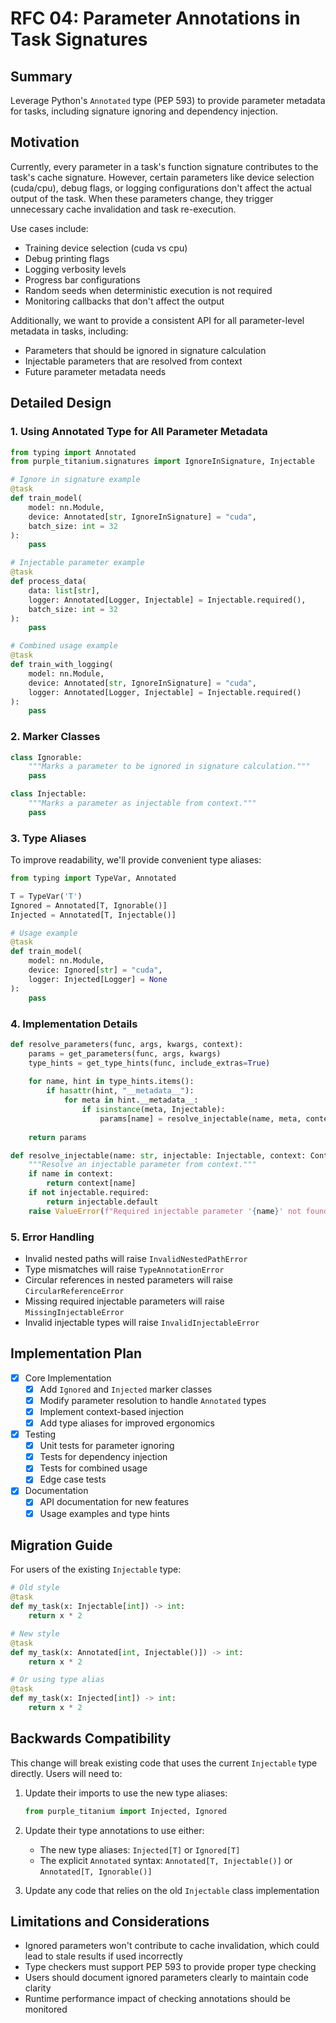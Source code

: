# RFC 04: Parameter Annotations in Task Signatures

## Summary
Leverage Python's `Annotated` type (PEP 593) to provide parameter metadata for tasks, including signature ignoring and dependency injection.

## Motivation
Currently, every parameter in a task's function signature contributes to the task's cache signature. However, certain parameters like device selection (cuda/cpu), debug flags, or logging configurations don't affect the actual output of the task. When these parameters change, they trigger unnecessary cache invalidation and task re-execution.

Use cases include:
- Training device selection (cuda vs cpu)
- Debug printing flags
- Logging verbosity levels
- Progress bar configurations
- Random seeds when deterministic execution is not required
- Monitoring callbacks that don't affect the output

Additionally, we want to provide a consistent API for all parameter-level metadata in tasks, including:
- Parameters that should be ignored in signature calculation
- Injectable parameters that are resolved from context
- Future parameter metadata needs

## Detailed Design

### 1. Using Annotated Type for All Parameter Metadata

```python
from typing import Annotated
from purple_titanium.signatures import IgnoreInSignature, Injectable

# Ignore in signature example
@task
def train_model(
    model: nn.Module,
    device: Annotated[str, IgnoreInSignature] = "cuda",
    batch_size: int = 32
):
    pass

# Injectable parameter example
@task
def process_data(
    data: list[str],
    logger: Annotated[Logger, Injectable] = Injectable.required(),
    batch_size: int = 32
):
    pass

# Combined usage example
@task
def train_with_logging(
    model: nn.Module,
    device: Annotated[str, IgnoreInSignature] = "cuda",
    logger: Annotated[Logger, Injectable] = Injectable.required()
):
    pass
```

### 2. Marker Classes

```python
class Ignorable:
    """Marks a parameter to be ignored in signature calculation."""
    pass

class Injectable:
    """Marks a parameter as injectable from context."""
    pass
```

### 3. Type Aliases
To improve readability, we'll provide convenient type aliases:

```python
from typing import TypeVar, Annotated

T = TypeVar('T')
Ignored = Annotated[T, Ignorable()]
Injected = Annotated[T, Injectable()]

# Usage example
@task
def train_model(
    model: nn.Module,
    device: Ignored[str] = "cuda",
    logger: Injected[Logger] = None
):
    pass
```

### 4. Implementation Details

```python
def resolve_parameters(func, args, kwargs, context):
    params = get_parameters(func, args, kwargs)
    type_hints = get_type_hints(func, include_extras=True)
    
    for name, hint in type_hints.items():
        if hasattr(hint, "__metadata__"):
            for meta in hint.__metadata__:
                if isinstance(meta, Injectable):
                    params[name] = resolve_injectable(name, meta, context)
    
    return params

def resolve_injectable(name: str, injectable: Injectable, context: Context) -> Any:
    """Resolve an injectable parameter from context."""
    if name in context:
        return context[name]
    if not injectable.required:
        return injectable.default
    raise ValueError(f"Required injectable parameter '{name}' not found in context")
```

### 5. Error Handling
- Invalid nested paths will raise `InvalidNestedPathError`
- Type mismatches will raise `TypeAnnotationError`
- Circular references in nested parameters will raise `CircularReferenceError`
- Missing required injectable parameters will raise `MissingInjectableError`
- Invalid injectable types will raise `InvalidInjectableError`

## Implementation Plan

- [X] Core Implementation
  - [X] Add `Ignored` and `Injected` marker classes
  - [X] Modify parameter resolution to handle `Annotated` types
  - [X] Implement context-based injection
  - [X] Add type aliases for improved ergonomics

- [X] Testing
  - [X] Unit tests for parameter ignoring
  - [X] Tests for dependency injection
  - [X] Tests for combined usage
  - [X] Edge case tests

- [X] Documentation
  - [X] API documentation for new features
  - [X] Usage examples and type hints

## Migration Guide
For users of the existing `Injectable` type:

```python
# Old style
@task
def my_task(x: Injectable[int]) -> int:
    return x * 2

# New style
@task
def my_task(x: Annotated[int, Injectable()]) -> int:
    return x * 2

# Or using type alias
@task
def my_task(x: Injected[int]) -> int:
    return x * 2
```

## Backwards Compatibility
This change will break existing code that uses the current `Injectable` type directly. Users will need to:

1. Update their imports to use the new type aliases:
   ```python
   from purple_titanium import Injected, Ignored
   ```

2. Update their type annotations to use either:
   - The new type aliases: `Injected[T]` or `Ignored[T]`
   - The explicit `Annotated` syntax: `Annotated[T, Injectable()]` or `Annotated[T, Ignorable()]`

3. Update any code that relies on the old `Injectable` class implementation

## Limitations and Considerations
- Ignored parameters won't contribute to cache invalidation, which could lead to stale results if used incorrectly
- Type checkers must support PEP 593 to provide proper type checking
- Users should document ignored parameters clearly to maintain code clarity
- Runtime performance impact of checking annotations should be monitored
